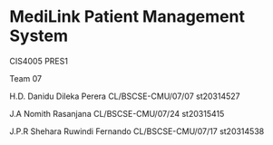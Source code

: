 # MediLink Patient Management System

CIS4005 PRES1

Team 07

H.D. Danidu Dileka Perera 
CL/BSCSE-CMU/07/07  st20314527 

J.A Nomith Rasanjana 
CL/BSCSE-CMU/07/24  st20315415 

J.P.R Shehara Ruwindi Fernando
CL/BSCSE-CMU/07/17  st20314538

